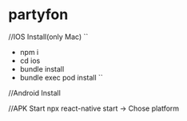 # partyfon


//IOS Install(only Mac)
``
- npm i
- cd ios
- bundle install
- bundle exec pod install
``


//Android Install


//APK Start
npx react-native start -> Chose platform
